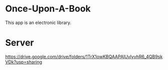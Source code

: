 # Once-Upon-A-Book

This app is an electronic library.

# Server
https://drive.google.com/drive/folders/1TrX1owKBQAAPAlUvlyvhR6_4QB9skVDk?usp=sharing
